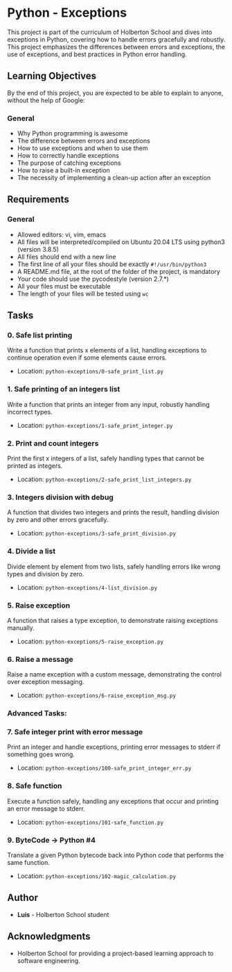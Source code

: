 # Python - Exceptions

This project is part of the curriculum of Holberton School and dives into exceptions in Python, covering how to handle errors gracefully and robustly. This project emphasizes the differences between errors and exceptions, the use of exceptions, and best practices in Python error handling.

## Learning Objectives

By the end of this project, you are expected to be able to explain to anyone, without the help of Google:

### General
- Why Python programming is awesome
- The difference between errors and exceptions
- How to use exceptions and when to use them
- How to correctly handle exceptions
- The purpose of catching exceptions
- How to raise a built-in exception
- The necessity of implementing a clean-up action after an exception

## Requirements

### General
- Allowed editors: vi, vim, emacs
- All files will be interpreted/compiled on Ubuntu 20.04 LTS using python3 (version 3.8.5)
- All files should end with a new line
- The first line of all your files should be exactly `#!/usr/bin/python3`
- A README.md file, at the root of the folder of the project, is mandatory
- Your code should use the pycodestyle (version 2.7.*)
- All your files must be executable
- The length of your files will be tested using `wc`

## Tasks

### 0. Safe list printing
Write a function that prints x elements of a list, handling exceptions to continue operation even if some elements cause errors.
- Location: `python-exceptions/0-safe_print_list.py`

### 1. Safe printing of an integers list
Write a function that prints an integer from any input, robustly handling incorrect types.
- Location: `python-exceptions/1-safe_print_integer.py`

### 2. Print and count integers
Print the first x integers of a list, safely handling types that cannot be printed as integers.
- Location: `python-exceptions/2-safe_print_list_integers.py`

### 3. Integers division with debug
A function that divides two integers and prints the result, handling division by zero and other errors gracefully.
- Location: `python-exceptions/3-safe_print_division.py`

### 4. Divide a list
Divide element by element from two lists, safely handling errors like wrong types and division by zero.
- Location: `python-exceptions/4-list_division.py`

### 5. Raise exception
A function that raises a type exception, to demonstrate raising exceptions manually.
- Location: `python-exceptions/5-raise_exception.py`

### 6. Raise a message
Raise a name exception with a custom message, demonstrating the control over exception messaging.
- Location: `python-exceptions/6-raise_exception_msg.py`

### Advanced Tasks:
### 7. Safe integer print with error message
Print an integer and handle exceptions, printing error messages to stderr if something goes wrong.
- Location: `python-exceptions/100-safe_print_integer_err.py`

### 8. Safe function
Execute a function safely, handling any exceptions that occur and printing an error message to stderr.
- Location: `python-exceptions/101-safe_function.py`

### 9. ByteCode -> Python #4
Translate a given Python bytecode back into Python code that performs the same function.
- Location: `python-exceptions/102-magic_calculation.py`

## Author

- **Luis** - Holberton School student

## Acknowledgments

- Holberton School for providing a project-based learning approach to software engineering.
